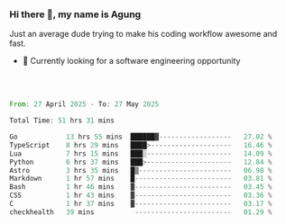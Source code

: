 ### Hi there 👋, my name is Agung
Just an average dude trying to make his coding workflow awesome and fast.

<!--
**agungfir98/agungfir98** is a ✨ _special_ ✨ repository because its `README.md` (this file) appears on your GitHub profile.
-->

- 🔭 Currently looking for a software engineering opportunity
<br/>
<br/>
<!--START_SECTION:waka-->

```rust
From: 27 April 2025 - To: 27 May 2025

Total Time: 51 hrs 31 mins

Go            13 hrs 55 mins  ██████▓------------------   27.02 %
TypeScript    8 hrs 29 mins   ████>--------------------   16.46 %
Lua           7 hrs 15 mins   ███░---------------------   14.09 %
Python        6 hrs 37 mins   ███>---------------------   12.84 %
Astro         3 hrs 35 mins   █▒-----------------------   06.98 %
Markdown      1 hr 57 mins    █------------------------   03.81 %
Bash          1 hr 46 mins    ▓------------------------   03.45 %
CSS           1 hr 43 mins    ▓------------------------   03.36 %
C             1 hr 37 mins    ▓------------------------   03.17 %
checkhealth   39 mins          ------------------------   01.29 %
```

<!--END_SECTION:waka-->
